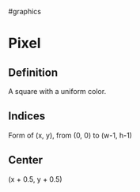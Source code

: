 #graphics 

# Pixel

## Definition

A square with a uniform color.

## Indices

Form of (x, y), from (0, 0) to (w-1, h-1)

## Center

(x + 0.5, y + 0.5)
